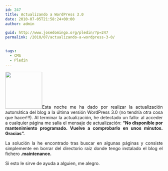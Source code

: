 ```yaml
---
id: 247
title: Actualizando a WordPress 3.0
date: 2010-07-05T21:58:24+00:00
author: admin

guid: http://www.josedomingo.org/pledin/?p=247
permalink: /2010/07/actualizando-a-wordpress-3-0/

  
tags:
  - CMS
  - Pledin
---
```

<p style="text-align: justify;">
  <img class="alignleft" title="wp" src="http://t0.gstatic.com/images?q=tbn:crmIf8c8G3kngM:http://secuoyas.com/blog/wp-content/uploads/2009/12/23-wordpress_logo.png" alt="" width="118" height="118" />Esta noche me ha dado por realizar la actualización automática del blog a la última versión WordPress 3.0 (no tendría otra cosa que hacer!!!). Al terminar la actualización, he detectado un fallo: al acceder a cualquier página me salía el mensaje de actualización: <strong>&#8220;No disponible por mantenimiento programado. Vuelve a comprobarlo en unos minutos. Gracias&#8221;.</strong>
</p>

<p style="text-align: justify;">
  La solución la he encontrado tras buscar en algunas páginas y consiste simplemente en borrar del directorio raíz donde tengo instalado el blog el fichero<strong> </strong><strong>.maintenance.</strong>
</p>

<p style="text-align: justify;">
  Si esto le sirve de ayuda a alguien, me alegro.
</p>

<!-- AddThis Advanced Settings generic via filter on the_content -->

<!-- AddThis Share Buttons generic via filter on the_content -->